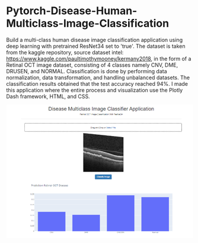 # Pytorch-Disease-Human-Multiclass-Image-Classification

Build a multi-class human disease image classification application using deep learning with pretrained ResNet34 set to 'true'. The dataset is taken from the kaggle repository, source dataset intel: https://www.kaggle.com/paultimothymooney/kermany2018, in the form of a Retinal OCT image dataset, consisting of 4 classes namely CNV, DME, DRUSEN, and NORMAL. Classification is done by performing data normalization, data transformation, and handling unbalanced datasets. The classification results obtained that the test accuracy reached 94%. I made this application where the entire process and visualization use the Plotly Dash framework, HTML, and CSS.

![Retinal OCT Image Classification App](https://github.com/AnnisaRizki30/Pytorch-Disease-Human-Multiclass-Image-Classification/blob/main/Oct-Dash%201.PNG?raw=true)
